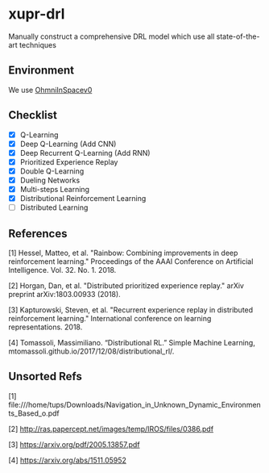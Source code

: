 # xupr-drl
Manually construct a comprehensive DRL model which use all state-of-the-art techniques

## Environment

We use [OhmniInSpacev0](https://github.com/tphanson/tf-agent-labs/tree/c51)

## Checklist
- [x] Q-Learning
- [x] Deep Q-Learning (Add CNN)
- [x] Deep Recurrent Q-Learning (Add RNN)
- [x] Prioritized Experience Replay
- [x] Double Q-Learning
- [x] Dueling Networks
- [x] Multi-steps Learning
- [x] Distributional Reinforcement Learning
- [ ] Distributed Learning

## References

[1] Hessel, Matteo, et al. "Rainbow: Combining improvements in deep reinforcement learning." Proceedings of the AAAI Conference on Artificial Intelligence. Vol. 32. No. 1. 2018.

[2] Horgan, Dan, et al. "Distributed prioritized experience replay." arXiv preprint arXiv:1803.00933 (2018).

[3] Kapturowski, Steven, et al. "Recurrent experience replay in distributed reinforcement learning." International conference on learning representations. 2018.

[4] Tomassoli, Massimiliano. “Distributional RL.” Simple Machine Learning, mtomassoli.github.io/2017/12/08/distributional_rl/.

## Unsorted Refs

[1] file:///home/tups/Downloads/Navigation_in_Unknown_Dynamic_Environments_Based_o.pdf

[2] http://ras.papercept.net/images/temp/IROS/files/0386.pdf

[3] https://arxiv.org/pdf/2005.13857.pdf

[4] https://arxiv.org/abs/1511.05952